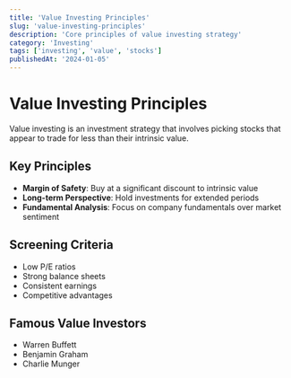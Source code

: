 ```yaml
---
title: 'Value Investing Principles'
slug: 'value-investing-principles'
description: 'Core principles of value investing strategy'
category: 'Investing'
tags: ['investing', 'value', 'stocks']
publishedAt: '2024-01-05'
---
```


# Value Investing Principles

Value investing is an investment strategy that involves picking stocks that appear to trade for less than their intrinsic value.

## Key Principles

- **Margin of Safety**: Buy at a significant discount to intrinsic value
- **Long-term Perspective**: Hold investments for extended periods
- **Fundamental Analysis**: Focus on company fundamentals over market sentiment

## Screening Criteria

- Low P/E ratios
- Strong balance sheets
- Consistent earnings
- Competitive advantages

## Famous Value Investors

- Warren Buffett
- Benjamin Graham
- Charlie Munger
